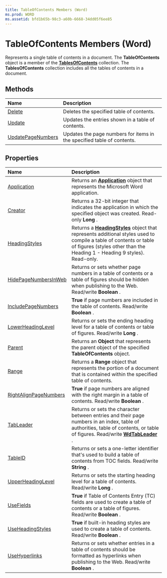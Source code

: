 ```yaml
---
title: TableOfContents Members (Word)
ms.prod: WORD
ms.assetid: bfd1b65b-98c3-a60b-6668-34dd05f6ee85
---
```



# TableOfContents Members (Word)
Represents a single table of contents in a document. The  **TableOfContents** object is a member of the **[TablesOfContents](tablesofcontents-object-word.md)** collection. The **TablesOfContents** collection includes all the tables of contents in a document.

## Methods



|**Name**|**Description**|
|:-----|:-----|
|[Delete](tableofcontents-delete-method-word.md)|Deletes the specified table of contents.|
|[Update](tableofcontents-update-method-word.md)|Updates the entries shown in a table of contents.|
|[UpdatePageNumbers](tableofcontents-updatepagenumbers-method-word.md)|Updates the page numbers for items in the specified table of contents.|

## Properties



|**Name**|**Description**|
|:-----|:-----|
|[Application](tableofcontents-application-property-word.md)|Returns an  **[Application](application-object-word.md)** object that represents the Microsoft Word application.|
|[Creator](tableofcontents-creator-property-word.md)|Returns a 32-bit integer that indicates the application in which the specified object was created. Read-only  **Long** .|
|[HeadingStyles](tableofcontents-headingstyles-property-word.md)|Returns a  **[HeadingStyles](headingstyles-object-word.md)** object that represents additional styles used to compile a table of contents or table of figures (styles other than the Heading 1 - Heading 9 styles). Read-only.|
|[HidePageNumbersInWeb](tableofcontents-hidepagenumbersinweb-property-word.md)|Returns or sets whether page numbers in a table of contents or a table of figures should be hidden when publishing to the Web. Read/write  **Boolean** .|
|[IncludePageNumbers](tableofcontents-includepagenumbers-property-word.md)| **True** if page numbers are included in the table of contents. Read/write **Boolean** .|
|[LowerHeadingLevel](tableofcontents-lowerheadinglevel-property-word.md)|Returns or sets the ending heading level for a table of contents or table of figures. Read/write  **Long** .|
|[Parent](tableofcontents-parent-property-word.md)|Returns an  **Object** that represents the parent object of the specified **TableOfContents** object.|
|[Range](tableofcontents-range-property-word.md)|Returns a  **Range** object that represents the portion of a document that is contained within the specified table of contents.|
|[RightAlignPageNumbers](tableofcontents-rightalignpagenumbers-property-word.md)| **True** if page numbers are aligned with the right margin in a table of contents. Read/write **Boolean** .|
|[TabLeader](tableofcontents-tableader-property-word.md)|Returns or sets the character between entries and their page numbers in an index, table of authorities, table of contents, or table of figures. Read/write  **[WdTabLeader](wdtableader-enumeration-word.md)** .|
|[TableID](tableofcontents-tableid-property-word.md)|Returns or sets a one-letter identifier that's used to build a table of contents from TOC fields. Read/write  **String** .|
|[UpperHeadingLevel](tableofcontents-upperheadinglevel-property-word.md)|Returns or sets the starting heading level for a table of contents. Read/write  **Long** .|
|[UseFields](tableofcontents-usefields-property-word.md)| **True** if Table of Contents Entry (TC) fields are used to create a table of contents or a table of figures. Read/write **Boolean** .|
|[UseHeadingStyles](tableofcontents-useheadingstyles-property-word.md)| **True** if built-in heading styles are used to create a table of contents. Read/write **Boolean** .|
|[UseHyperlinks](tableofcontents-usehyperlinks-property-word.md)|Returns or sets whether entries in a table of contents should be formatted as hyperlinks when publishing to the Web. Read/write  **Boolean** .|

